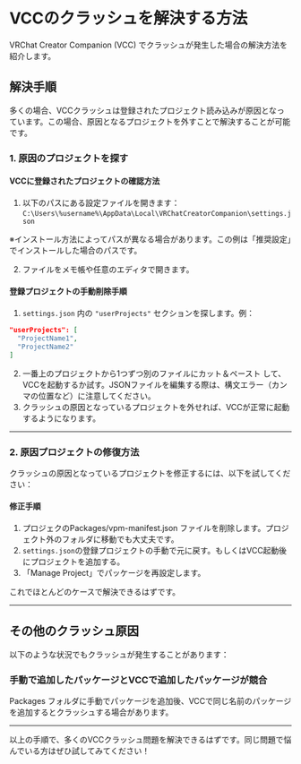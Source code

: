 # VCCのクラッシュを解決する方法

VRChat Creator Companion (VCC) でクラッシュが発生した場合の解決方法を紹介します。

## 解決手順

多くの場合、VCCクラッシュは登録されたプロジェクト読み込みが原因となっています。この場合、原因となるプロジェクトを外すことで解決することが可能です。

### 1. 原因のプロジェクトを探す

#### **VCCに登録されたプロジェクトの確認方法**
1. 以下のパスにある設定ファイルを開きます：
`C:\Users\%username%\AppData\Local\VRChatCreatorCompanion\settings.json`

※インストール方法によってパスが異なる場合があります。この例は「推奨設定」でインストールした場合のパスです。

2. ファイルをメモ帳や任意のエディタで開きます。

#### **登録プロジェクトの手動削除手順**
1. `settings.json` 内の `"userProjects"` セクションを探します。例：
```json
"userProjects": [
  "ProjectName1",
  "ProjectName2"
]
```
2. 一番上のプロジェクトから1つずつ別のファイルにカット＆ペースト して、VCCを起動するか試す。JSONファイルを編集する際は、構文エラー（カンマの位置など）に注意してください。
3. クラッシュの原因となっているプロジェクトを外せれば、VCCが正常に起動するようになります。

---

### 2. 原因プロジェクトの修復方法
クラッシュの原因となっているプロジェクトを修正するには、以下を試してください：

#### 修正手順
1. プロジェクのPackages/vpm-manifest.json ファイルを削除します。プロジェクト外のフォルダに移動でも大丈夫です。
2. `settings.json`の登録プロジェクトの手動で元に戻す。もしくはVCC起動後にプロジェクトを追加する。
3. 「Manage Project」でパッケージを再設定します。

これでほとんどのケースで解決できるはずです。

---

## その他のクラッシュ原因
以下のような状況でもクラッシュが発生することがあります：

### 手動で追加したパッケージとVCCで追加したパッケージが競合
Packages フォルダに手動でパッケージを追加後、VCCで同じ名前のパッケージを追加するとクラッシュする場合があります。

---

以上の手順で、多くのVCCクラッシュ問題を解決できるはずです。同じ問題で悩んでいる方はぜひ試してみてください！

